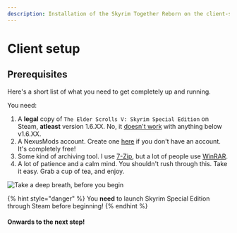 ```yaml
---
description: Installation of the Skyrim Together Reborn on the client-side
---
```


# Client setup

## **Prerequisites**

Here's a short list of what you need to get completely up and running.

You need:

1. A **legal** copy of `The Elder Scrolls V: Skyrim Special Edition` on Steam, **atleast** version 1.6.XX. No, it [doesn't work](../../general-information/supported-games.md) with anything below v1.6.XX.
2. A NexusMods account. Create one [here](https://users.nexusmods.com/register) if you don't have an account. It's completely free!
3. Some kind of archiving tool. I use [7-Zip](https://7-zip.org/), but a lot of people use [WinRAR](https://www.win-rar.com).
4. A lot of patience and a calm mind. You shouldn't rush through this. Take it easy. Grab a cup of tea, and enjoy.

![Take a deep breath, before you begin](https://shx.is/5Bik56Rp7.gif)

{% hint style="danger" %}
You **need** to launch Skyrim Special Edition through Steam before beginning!
{% endhint %}

#### Onwards to the next step!
